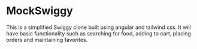 # MockSwiggy

This is a simplified Swiggy clone built using angular and tailwind css.
It will have basic functionality such as searching for food, adding to cart, placing orders and maintaining favorites.